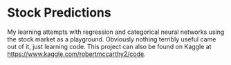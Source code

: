 # Stock Predictions
My learning attempts with regression and categorical neural networks using the stock market as a playground. Obviously nothing terribly useful came out of it, just learning code. This project can also be found on Kaggle at https://www.kaggle.com/robertmccarthy2/code.

